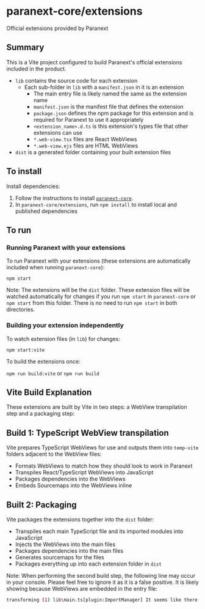 # paranext-core/extensions

Official extensions provided by Paranext

## Summary

This is a Vite project configured to build Paranext's official extensions included in the product.

- `lib` contains the source code for each extension
  - Each sub-folder in `lib` with a `manifest.json` in it is an extension
    - The main entry file is likely named the same as the extension name
    - `manifest.json` is the manifest file that defines the extension
    - `package.json` defines the npm package for this extension and is required for Paranext to use it appropriately
    - `<extension_name>.d.ts` is this extension's types file that other extensions can use
    - `*.web-view.tsx` files are React WebViews
    - `*.web-view.ejs` files are HTML WebViews
- `dist` is a generated folder containing your built extension files

## To install

Install dependencies:

1. Follow the instructions to install [`paranext-core`](https://github.com/paranext/paranext-core#developer-install).
2. In `paranext-core/extensions`, run `npm install` to install local and published dependencies

## To run

### Running Paranext with your extensions

To run Paranext with your extensions (these extensions are automatically included when running `paranext-core`):

`npm start`

Note: The extensions will be the `dist` folder. These extension files will be watched automatically for changes if you run `npm start` in `paranext-core` or `npm start` from this folder. There is no need to run `npm start` in both directories.

### Building your extension independently

To watch extension files (in `lib`) for changes:

`npm start:vite`

To build the extensions once:

`npm run build:vite` or `npm run build`

## Vite Build Explanation

These extensions are built by Vite in two steps: a WebView transpilation step and a packaging step:

## Build 1: TypeScript WebView transpilation

Vite prepares TypeScript WebViews for use and outputs them into `temp-vite` folders adjacent to the WebView files:

- Formats WebViews to match how they should look to work in Paranext
- Transpiles React/TypeScript WebViews into JavaScript
- Packages dependencies into the WebViews
- Embeds Sourcemaps into the WebViews inline

## Built 2: Packaging

Vite packages the extensions together into the `dist` folder:

- Transpiles each main TypeScript file and its imported modules into JavaScript
- Injects the WebViews into the main files
- Packages dependencies into the main files
- Generates sourcemaps for the files
- Packages everything up into each extension folder in `dist`

Note: When performing the second build step, the following line may occur in your console. Please feel free to ignore it as it is a false positive. It is likely showing because WebViews are embedded in the entry file:

```bash
transforming (1) lib\main.ts[plugin:ImportManager] It seems like there are multiple imports of module 'react'. You should examine that.
```
